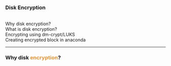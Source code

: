 ### Disk Encryption
<br>
<span>Why disk encryption?</span>
<br>
<span>What is disk encryption?</span>
<br>
<span>Encrypting using dm-crypt/LUKS</span>
<br>
<span>Creating encrypted block in anaconda</span>

---

### Why disk <span style="color: #e49436">encryption</span>?
